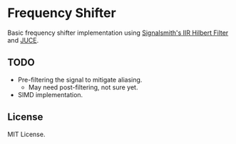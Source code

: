 # Frequency Shifter

Basic frequency shifter implementation using [Signalsmith's IIR Hilbert Filter](https://github.com/Signalsmith-Audio/hilbert-iir) and [JUCE](https://github.com/juce-framework/JUCE).

## TODO

- Pre-filtering the signal to mitigate aliasing.
  - May need post-filtering, not sure yet.
- SIMD implementation.

## License

MIT License.